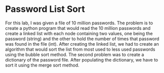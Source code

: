 # Password List Sort

For this lab, I was given a file of 10 million passwords. The problem is to create a python program that would read the 10 million passwords and create a linked list with each node containing two values, one being the password (string) and the other to hold the number of times that password was found in the file (int). After creating the linked list, we had to create an algorithm that would sort the list from most used to less used passwords using the bubble sort method. The second problem was to create a dictionary of the password file. After populating the dictionary, we have to sort it using the merge sort method. 
